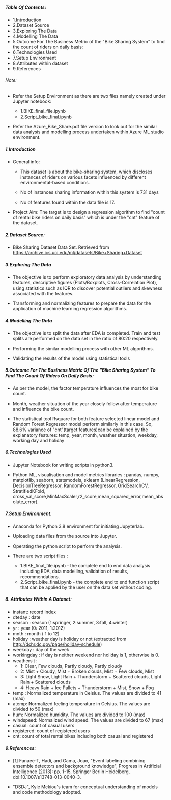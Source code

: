 ##### Table Of Contents:

* 1.Introduction
* 2.Dataset Source
* 3.Exploring The Data
* 4.Modelling The Data
* 5.Outcome For The Business Metric of the "Bike Sharing System" to find the  count of riders on daily basis:
* 6.Technologies Used
* 7.Setup Environment
* 8.Attributes within dataset
* 9.References

###### Note: 
* Refer the Setup Environment as there are two files namely created under Jupyter notebook: 
    * 1.BIKE_final_file.ipynb
    * 2.Script_bike_final.ipynb

* Refer the Azure_Bike_Share.pdf file version to look out for the similar data analysis and modelling process undertaken within Azure ML studio environment.

##### 1.Introduction

* General info: 

    * This dataset is about the bike-sharing system, which discloses instances of riders on various facets influenced by different environmental-based conditions.

    * No of instances sharing information within this system is 731 days

    * No of features found within the data file is 17.

* Project Aim: The target is to design a regression algorithm to find "count of rental bike riders on daily basis" which is under the "cnt" feature of the dataset.

##### 2.Dataset Source:

* Bike Sharing Dataset Data Set. Retrieved from https://archive.ics.uci.edu/ml/datasets/Bike+Sharing+Dataset

##### 3.Exploring The Data

* The objective is to perform exploratory data analysis by understanding features, descriptive figures (Plots/Boxplots, Cross-Correlation Plot), using statistics such as IQR to discover potential outliers and skewness associated with the features.

* Transforming and normalizing features to prepare the data for the application of machine learning regression algorithms.

##### 4.Modelling The Data

* The objective is to split the data after EDA is completed. Train and test splits are performed on the data set in the ratio of 80:20 respectively.

* Performing the similar modelling process with other ML algorithms.

* Validating the results of the model using statistical tools 

##### 5.Outcome For The Business Metric Of The "Bike Sharing System" To Find The  Count Of Riders On Daily Basis:

* As per the model, the factor temperature influences the most for bike count.

* Month, weather situation of the year closely follow after temperature and influence the bike count.

* The statistical tool Rsquare for both feature selected linear model and Random Forest Regressor model perform similarly in this case. So, 88.6% variance of  "cnt"(target features)can be explained by the explanatory features: temp, year, month, weather situation, weekday, working day and holiday

##### 6.Technologies Used

* Jupyter Notebook for writing scripts in python3.

* Python ML, visualisation and model metrics libraries : pandas, numpy, matplotlib, seaborn, statsmodels, sklearn (LinearRegression, DecisionTreeRegressor, RandomForestRegressor, GridSearchCV, StratifiedKFold, cross_val_score,MinMaxScaler,r2_score,mean_squared_error,mean_absolute_error).


##### 7.Setup Environment.

* Anaconda for Python 3.8 environment for initiating Jupyterlab.

* Uploading data files from the source into Jupyter.

* Operating the python script to perform the analysis.

* There are two script files : 

    * 1.BIKE_final_file.ipynb - the complete end to end data analysis including EDA, data modelling, validation of results, recommendations.
    * 2.Script_bike_final.ipynb - the complete end to end function script that can be applied by the user on the data set without coding.


##### 8. Attributes Within A Dataset:

* instant: record index
* dteday : date
* season : season (1:springer, 2:summer, 3:fall, 4:winter)
* yr : year (0: 2011, 1:2012)
* mnth : month ( 1 to 12)
* holiday : weather day is holiday or not (extracted from http://dchr.dc.gov/page/holiday-schedule)
* weekday : day of the week
* workingday : if day is neither weekend nor holiday is 1, otherwise is 0.
* weathersit : 
	* 1: Clear, Few clouds, Partly cloudy, Partly cloudy
	* 2: Mist + Cloudy, Mist + Broken clouds, Mist + Few clouds, Mist
	* 3: Light Snow, Light Rain + Thunderstorm + Scattered clouds, Light Rain + Scattered clouds
	* 4: Heavy Rain + Ice Pallets + Thunderstorm + Mist, Snow + Fog
* temp : Normalized temperature in Celsius. The values are divided to 41 (max)
* atemp: Normalized feeling temperature in Celsius. The values are divided to 50 (max)
* hum: Normalized humidity. The values are divided to 100 (max)
* windspeed: Normalized wind speed. The values are divided to 67 (max)
* casual: count of casual users
* registered: count of registered users
* cnt: count of total rental bikes including both casual and registered


##### 9.References:

* [1] Fanaee-T, Hadi, and Gama, Joao, "Event labeling combining ensemble detectors and background knowledge", Progress in Artificial Intelligence (2013): pp. 1-15, Springer Berlin Heidelberg, doi:10.1007/s13748-013-0040-3.

* "DSDJ", Kyle Mckiou's team for conceptual understanding of models and code methodology adopted.

